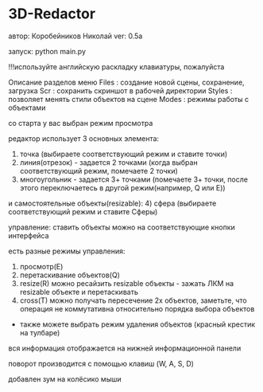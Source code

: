 # 3D-Redactor
автор: Коробейников Николай
ver: 0.5a

запуск: python main.py

!!!используйте английскую раскладку клавиатуры, пожалуйста

Описание разделов меню
Files : создание новой сцены, сохранение, загрузка
Scr : сохранить скриншот в рабочей директории
Styles : позволяет менять стили объектов на сцене
Modes : режимы работы с объектами

со старта у вас выбран режим просмотра

редактор использует 3 основных элемента:
1) точка (выбираете соответствующий режим и ставите точки)
2) линия(отрезок) - задается 2 точками (когда выбран соответствующий режим, помечаете 2 точки)
3) многоугольник - задается 3+ точками (помечаете 3+ точки, после этого переключаетесь в другой режим(например, Q или E))

и самостоятельные объекты(resizable):
4) сфера (выбираете соответствующий режим и ставите Сферы)

управление:
ставить объекты можно на соответствующие кнопки интерфейса

есть разные режимы управления:
1) просмотр(E)
2) перетаскивание объектов(Q) 
3) resize(R) можно ресайзить resizable объекты - зажать ЛКМ на resizable объекте и перетаскивать
4) сross(T) можно получать пересечение 2х объектов, заметьте, что операция не коммутативна относительно порядка выбора объектов
+ также можете выбрать режим удаления объектов (красный крестик на тулбаре)

вся информация отображается на нижней информационной панели

поворот производится с помощью клавиш (W, A, S, D)

добавлен зум на колёсико мыши